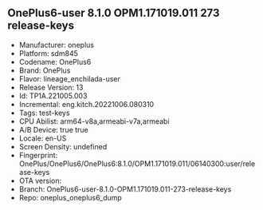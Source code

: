 ## OnePlus6-user 8.1.0 OPM1.171019.011 273 release-keys
- Manufacturer: oneplus
- Platform: sdm845
- Codename: OnePlus6
- Brand: OnePlus
- Flavor: lineage_enchilada-user
- Release Version: 13
- Id: TP1A.221005.003
- Incremental: eng.kitch.20221006.080310
- Tags: test-keys
- CPU Abilist: arm64-v8a,armeabi-v7a,armeabi
- A/B Device: true
true
- Locale: en-US
- Screen Density: undefined
- Fingerprint: OnePlus/OnePlus6/OnePlus6:8.1.0/OPM1.171019.011/06140300:user/release-keys
- OTA version: 
- Branch: OnePlus6-user-8.1.0-OPM1.171019.011-273-release-keys
- Repo: oneplus_oneplus6_dump
